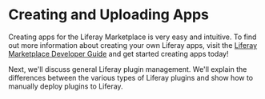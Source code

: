 # Creating and Uploading Apps [](id=creating-and-uploading-apps)

Creating apps for the Liferay Marketplace is very easy and intuitive. To find
out more information about creating your own Liferay apps, visit the 
[Liferay Marketplace Developer Guide](/distribute) and
get started creating apps today!

Next, we'll discuss general Liferay plugin management. We'll explain the
differences between the various types of Liferay plugins and show how to
manually deploy plugins to Liferay.
